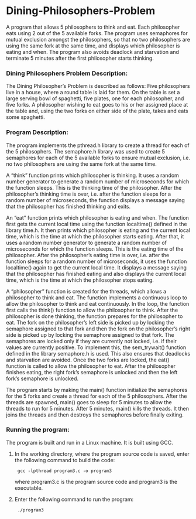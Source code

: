 # Dining-Philosophers-Problem

A program that allows 5 philosophers to think and eat. Each philosopher eats using 2 out of the 5 available forks. The program uses semaphores for mutual exclusion amongst the philosophers, so that no two philosophers are using the same fork at the same time, and displays which philosopher is eating and when. The program also avoids deadlock and starvation and terminate 5 minutes after the first philosopher starts thinking.

### Dining Philosophers Problem Description:

The Dining Philosopher’s Problem is described as follows: Five philosophers live in a house, where a round table is laid for them. On the table is set a large serving bowl of spaghetti, five plates, one for each philosopher, and five forks. A philosopher wishing to eat goes to his or her assigned place at the table and, using the two forks on either side of the plate, takes and eats some spaghetti.

### Program Description:

The program implements the pthread.h library to create a thread for each of the 5 philosophers. The semaphore.h library was used to create 5 semaphores for each of the 5 available forks to ensure mutual exclusion, i.e. no two philosophers are using the same fork at the same time.

A “think” function prints which philosopher is thinking. It uses a random number generator to generate a random number of microseconds for which the function sleeps. This is the thinking time of the philosopher. After the philosopher’s thinking time is over, i.e. after the function sleeps for a random number of microseconds, the function displays a message saying that the philosopher has finished thinking and exits.

An “eat” function prints which philosopher is eating and when. The function first gets the current local time using the function localtime() defined in the library time.h. It then prints which philosopher is eating and the current local time, which is the time at which the philosopher starts eating. After that, it uses a random number generator to generate a random number of microseconds for which the function sleeps. This is the eating time of the philosopher. After the philosopher’s eating time is over, i.e. after the function sleeps for a random number of microseconds, it uses the function localtime() again to get the current local time. It displays a message saying that the philosopher has finished eating and also displays the current local time, which is the time at which the philosopher stops eating.

A “philosopher” function is created for the threads, which allows a philosopher to think and eat. The function implements a continuous loop to allow the philosopher to think and eat continuously. In the loop, the function first calls the think() function to allow the philosopher to think. After the philosopher is done thinking, the function prepares for the philosopher to eat. The fork on the philosopher’s left side is picked up by locking the semaphore assigned to that fork and then the fork on the philosopher’s right side is picked up by locking the semaphore assigned to that fork. The semaphores are locked only if they are currently not locked, i.e. if their values are currently positive. To implement this, the sem_trywait() function defined in the library semaphore.h is used. This also ensures that deadlocks and starvation are avoided. Once the two forks are locked, the eat() function is called to allow the philosopher to eat. After the philosopher finishes eating, the right fork’s semaphore is unlocked and then the left fork’s semaphore is unlocked.

The program starts by making the main() function initialize the semaphores for the 5 forks and create a thread for each of the 5 philosophers. After the threads are spawned, main() goes to sleep for 5 minutes to allow the threads to run for 5 minutes. After 5 minutes, main() kills the threads. It then joins the threads and then destroys the semaphores before finally exiting.

### Running the program:

The program is built and run in a Linux machine. It is built using GCC.

1. In the working directory, where the program source code is saved, enter the following command to build the code:

        gcc -lpthread program3.c -o program3

    where program3.c is the program source code and program3 is the executable.

2. Enter the following command to run the program:
  
        ./program3  

